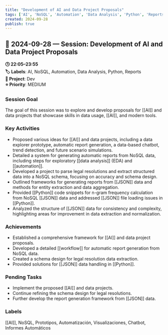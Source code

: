 ```yaml
---
title: "Development of AI and Data Project Proposals"
tags: ['AI', 'NoSQL', 'Automation', 'Data Analysis', 'Python', 'Reports']
created: 2024-09-28
publish: true
---
```


## 📅 2024-09-28 — Session: Development of AI and Data Project Proposals

**🕒 22:05–23:55**  
**🏷️ Labels**: AI, NoSQL, Automation, Data Analysis, Python, Reports  
**📂 Project**: Dev  
**⭐ Priority**: MEDIUM  


### Session Goal
The goal of this session was to explore and develop proposals for [[AI]] and data projects that showcase skills in data usage, [[AI]], and modern tools.

### Key Activities
- Proposed various ideas for [[AI]] and data projects, including a data explorer prototype, automatic report generation, a data-based chatbot, trend detection, and future scenario simulations.
- Detailed a system for generating automatic reports from NoSQL data, including steps for exploratory [[data analysis]] (EDA) and [[automation]].
- Developed a project to parse legal resolutions and extract structured data into a NoSQL schema, focusing on accuracy and schema design.
- Outlined frameworks for generating reports from [[JSON]] data and methods for entity extraction and data aggregation.
- Provided [[Python]] code snippets for n-gram frequency calculation from NoSQL [[JSON]] data and addressed [[JSON]] file loading issues in [[Python]].
- Analyzed the structure of [[JSON]] data for consistency and complexity, highlighting areas for improvement in data extraction and normalization.

### Achievements
- Established a comprehensive framework for [[AI]] and data project proposals.
- Developed a detailed [[workflow]] for automatic report generation from NoSQL data.
- Created a schema design for legal resolution data extraction.
- Provided solutions for [[JSON]] data handling in [[Python]].

### Pending Tasks
- Implement the proposed [[AI]] and data projects.
- Continue refining the schema design for legal resolutions.
- Further develop the report generation framework from [[JSON]] data.

### Labels
[[AI]], NoSQL, Prototipos, Automatización, Visualizaciones, Chatbot, Informes Automáticos
